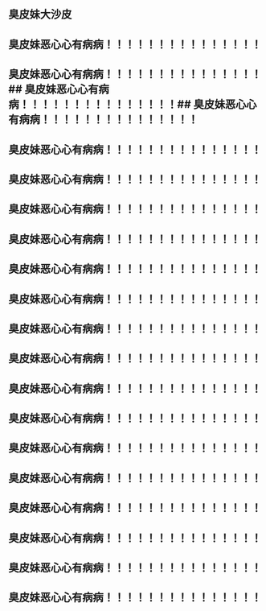 ## 臭皮妹大沙皮
## 臭皮妹恶心心有病病！！！！！！！！！！！！！！！
## 臭皮妹恶心心有病病！！！！！！！！！！！！！！！## 臭皮妹恶心心有病病！！！！！！！！！！！！！！！## 臭皮妹恶心心有病病！！！！！！！！！！！！！！！
## 臭皮妹恶心心有病病！！！！！！！！！！！！！！！
## 臭皮妹恶心心有病病！！！！！！！！！！！！！！！
## 臭皮妹恶心心有病病！！！！！！！！！！！！！！！
## 臭皮妹恶心心有病病！！！！！！！！！！！！！！！
## 臭皮妹恶心心有病病！！！！！！！！！！！！！！！
## 臭皮妹恶心心有病病！！！！！！！！！！！！！！！
## 臭皮妹恶心心有病病！！！！！！！！！！！！！！！
## 臭皮妹恶心心有病病！！！！！！！！！！！！！！！
## 臭皮妹恶心心有病病！！！！！！！！！！！！！！！
## 臭皮妹恶心心有病病！！！！！！！！！！！！！！！
## 臭皮妹恶心心有病病！！！！！！！！！！！！！！！
## 臭皮妹恶心心有病病！！！！！！！！！！！！！！！
## 臭皮妹恶心心有病病！！！！！！！！！！！！！！！
## 臭皮妹恶心心有病病！！！！！！！！！！！！！！！
## 臭皮妹恶心心有病病！！！！！！！！！！！！！！！
## 臭皮妹恶心心有病病！！！！！！！！！！！！！！！


